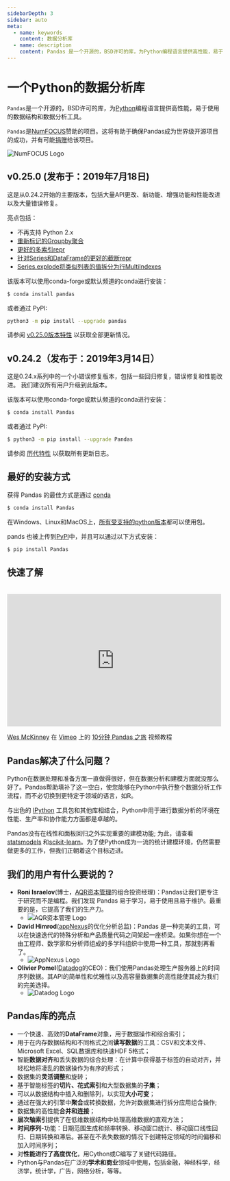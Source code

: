 ```yaml
---
sidebarDepth: 3
sidebar: auto
meta:
  - name: keywords
    content: 数据分析库
  - name: description
    content: Pandas 是一个开源的，BSD许可的库，为Python编程语言提供高性能，易于使用的数据结构和数据分析工具。
---
```


# 一个Python的数据分析库

``Pandas``是一个开源的，BSD许可的库，为[Python](https://www.python.org/)编程语言提供高性能，易于使用的数据结构和数据分析工具。

``Pandas``是[NumFOCUS](https://www.numfocus.org/open-source-projects.html)赞助的项目。这将有助于确保Pandas成为世界级开源项目的成功，并有可能[捐赠](https://pandas.pydata.org/donate.html)给该项目。

![NumFOCUS Logo](https://static.pypandas.cn/public/static/images/SponsoredProjectStamp_300px.png)

## v0.25.0 (发布于：2019年7月18日)

这是从0.24.2开始的主要版本，包括大量API更改、新功能、增强功能和性能改进以及大量错误修复。

亮点包括：

- 不再支持 Python 2.x
- [重新标记的Groupby聚合](https://pandas.pydata.org/pandas-docs/version/0.25/whatsnew/v0.25.0.html#groupby-aggregation-with-relabeling)
- [更好的多索引repr](https://pandas.pydata.org/pandas-docs/version/0.25/whatsnew/v0.25.0.html#better-repr-for-multiindex)
- [针对Series和DataFrame的更好的截断repr](https://pandas.pydata.org/pandas-docs/version/0.25/whatsnew/v0.25.0.html#shorter-truncated-repr-for-series-and-dataframe)
- [Series.explode将类似列表的值拆分为行MultiIndexes](https://pandas.pydata.org/pandas-docs/version/0.25/whatsnew/v0.25.0.html#series-explode-to-split-list-like-values-to-rows)

该版本可以使用conda-forge或默认频道的conda进行安装：

``` bash
$ conda install pandas
```

或者通过 PyPI:

``` bash
python3 -m pip install --upgrade pandas
```

请参阅 [v0.25.0版本特性](/docs/whatsnew/v0.25.0.html) 以获取全部更新情况。

## v0.24.2（发布于：2019年3月14日）

这是0.24.x系列中的一个小错误修复版本，包括一些回归修复，错误修复和性能改进。 我们建议所有用户升级到此版本。

该版本可以使用conda-forge或默认频道的conda进行安装：

``` bash
$ conda install Pandas
```

或者通过 PyPI:

``` bash
$ python3 -m pip install --upgrade Pandas
```

请参阅 [历代特性](https://pandas.pydata.org/pandas-docs/version/0.24.2/whatsnew/v0.24.2.html) 以获取所有更新日志。

## 最好的安装方式

获得 Pandas 的最佳方式是通过 [conda](http://Pandas.pydata.org/Pandas-docs/stable/install.html#installing-Pandas-with-anaconda)

``` bash
$ conda install Pandas
```

在Windows、Linux和MacOS上，[所有受支持的python版本](http://Pandas.pydata.org/Pandas-docs/stable/install.html#python-version-support)都可以使用包。

pands 也被上传到[PyPI](https://pypi.org/project/Pandas/)中，并且可以通过以下方式安装：

``` bash
$ pip install Pandas
```

## 快速了解

<iframe src="https://player.vimeo.com/video/59324550" style="margin-top: 20px;" width="500" height="309" frameborder="0" webkitallowfullscreen="" mozallowfullscreen="" allowfullscreen=""></iframe>

[Wes McKinney](https://vimeo.com/user10077863) 在 [Vimeo](https://vimeo.com/) 上的 [10分钟 Pandas 之旅](https://vimeo.com/59324550) 视频教程

## Pandas解决了什么问题？

Python在数据处理和准备方面一直做得很好，但在数据分析和建模方面就没那么好了。Pandas帮助填补了这一空白，使您能够在Python中执行整个数据分析工作流程，而不必切换到更特定于领域的语言，如R。

与出色的 [IPython](https://ipython.org/) 工具包和其他库相结合，Python中用于进行数据分析的环境在性能、生产率和协作能力方面都是卓越的。

Pandas没有在线性和面板回归之外实现重要的建模功能; 为此，请查看 [statsmodels](http://statsmodels.sf.net/) 和[scikit-learn](http://scikit-learn.org/)。为了使Python成为一流的统计建模环境，仍然需要做更多的工作，但我们正朝着这个目标迈进。

## 我们的用户有什么要说的？

- **Roni Israelov**(博士，[AQR资本管理](https://www.aqr.com/)的组合投资经理)：Pandas让我们更专注于研究而不是编程。我们发现 Pandas 易于学习，易于使用且易于维护。最重要的是，它提高了我们的生产力。
  - ![AQR资本管理 Logo](https://static.pypandas.cn/public/static/images/aqr_capital_management_logo.png)
- **David Himrod**([appNexus](https://www.appnexus.com/)的优化分析总监)：Pandas 是一种完美的工具，可以在快速迭代的特殊分析和产品质量代码之间架起一座桥梁。如果你想在一个由工程师、数学家和分析师组成的多学科组织中使用一种工具，那就别再看了。
  - ![AppNexus Logo](https://static.pypandas.cn/public/static/images/appnexus_logo.png)
- **Olivier Pomel**([Datadog](https://www.datadoghq.com/)的CEO)：我们使用Pandas处理生产服务器上的时间序列数据。其API的简单性和优雅性以及高容量数据集的高性能使其成为我们的完美选择。
  - ![Datadog Logo](https://static.pypandas.cn/public/static/images/datadog_logo.png)

## Pandas库的亮点

- 一个快速、高效的**DataFrame**对象，用于数据操作和综合索引；
- 用于在内存数据结构和不同格式之间**读写数据**的工具：CSV和文本文件、Microsoft Excel、SQL数据库和快速HDF 5格式；
- 智能**数据对齐**和丢失数据的综合处理：在计算中获得基于标签的自动对齐，并轻松地将凌乱的数据操作为有序的形式；
- 数据集的**灵活调整**和旋转；
- 基于智能标签的**切片、花式索引**和大型数据集的**子集**；
- 可以从数据结构中插入和删除列，以实现**大小可变**；
- 通过在强大的引擎中**聚合**或转换数据，允许对数据集进行拆分应用组合操作;
- 数据集的高性能**合并和连接**；
- **层次轴索引**提供了在低维数据结构中处理高维数据的直观方法；
- **时间序列**-功能：日期范围生成和频率转换、移动窗口统计、移动窗口线性回归、日期转换和滞后。甚至在不丢失数据的情况下创建特定领域的时间偏移和加入时间序列；
- 对**性能进行了高度优化**，用Cython或C编写了关键代码路径。
- Python与Pandas在广泛的**学术和商业**领域中使用，包括金融，神经科学，经济学，统计学，广告，网络分析，等等。